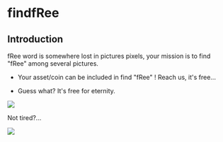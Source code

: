 # findfRee

## Introduction

fRee word is somewhere lost in pictures pixels, your mission is to find "fRee" among several pictures.

* Your asset/coin can be included in find "fRee" ! Reach us, it's free...

* Guess what? It's free for eternity.


![](./findfree1.png)

Not tired?...

![](./findfree2.png)


